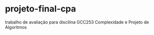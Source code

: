 # projeto-final-cpa
trabalho de avaliação para discilina GCC253 Complexidade e Projeto de Algoritmos

